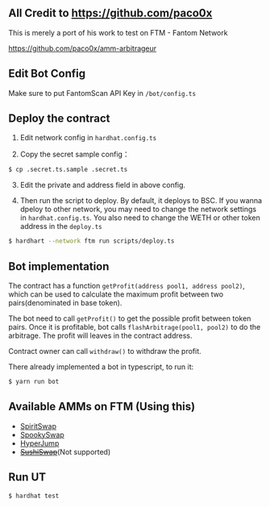 ## All Credit to https://github.com/paco0x

This is merely a port of his work to test on FTM - Fantom Network

https://github.com/paco0x/amm-arbitrageur

## Edit Bot Config

Make sure to put FantomScan API Key in `/bot/config.ts`


## Deploy the contract
1. Edit network config in `hardhat.config.ts`

2. Copy the secret sample config：

```bash
$ cp .secret.ts.sample .secret.ts
```

3. Edit the private and address field in above config.


4. Then run the script to deploy. By default, it deploys to BSC. If you wanna dpeloy to other network, you may need to change the network settings in `hardhat.config.ts`. You also need to change the WETH or other token address in the `deploy.ts`


```bash
$ hardhart --network ftm run scripts/deploy.ts

```

## Bot implementation

The contract has a function `getProfit(address pool1, address pool2)`, which can be used to calculate the maximum profit between two pairs(denominated in base token).

The bot need to call `getProfit()` to get the possible profit between token pairs. Once it is profitable, bot calls `flashArbitrage(pool1, pool2)` to do the arbitrage. The profit will leaves in the contract address.

Contract owner can call `withdraw()` to withdraw the profit.

There already implemented a bot in typescript, to run it:

```bash
$ yarn run bot
```

## Available AMMs on FTM (Using this) 

- [SpiritSwap](https://spiritswap.finance/)
- [SpookySwap](https://spookyswap.finance/)
- [HyperJump](https://hyperjump.fi/)
- [~~SushiSwap~~](https://app.sushiswap.com/)(Not supported)

## Run UT

```bash
$ hardhat test
```
